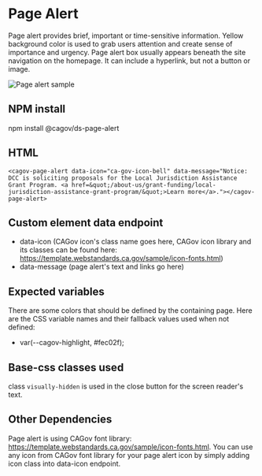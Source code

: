 # Page Alert

Page alert provides brief, important or time-sensitive information. Yellow background color is used to grab users attention and create sense of importance and urgency. Page alert box usually appears beneath the site navigation on the homepage. It can include a hyperlink, but not a button or image.

<img src="https://github.com/cagov/design-system/blob/page-alert/components/external-link-icon/img/external-link-icon.jpg?raw=true" alt="Page alert sample">


## NPM install

npm install @cagov/ds-page-alert


## HTML

```
<cagov-page-alert data-icon="ca-gov-icon-bell" data-message="Notice: DCC is soliciting proposals for the Local Jurisdiction Assistance Grant Program. <a href=&quot;/about-us/grant-funding/local-jurisdiction-assistance-grant-program/&quot;>Learn more</a>."></cagov-page-alert>

```

## Custom element data endpoint

- data-icon (CAGov icon's class name goes here, CAGov icon library and its classes can be found here: https://template.webstandards.ca.gov/sample/icon-fonts.html)
- data-message (page alert's text and links go here)


## Expected variables

There are some colors that should be defined by the containing page. Here are the CSS variable names and their fallback values used when not defined:


- var(--cagov-highlight, #fec02f);


## Base-css classes used

class `visually-hidden` is used in the close button for the screen reader's text.


## Other Dependencies

Page alert is using CAGov font library: https://template.webstandards.ca.gov/sample/icon-fonts.html. You can use any icon from CAGov font library for your page alert icon by simply adding icon class into data-icon endpoint.